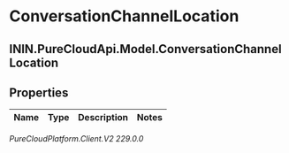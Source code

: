 # ConversationChannelLocation

## ININ.PureCloudApi.Model.ConversationChannelLocation

## Properties

|Name | Type | Description | Notes|
|------------ | ------------- | ------------- | -------------|



_PureCloudPlatform.Client.V2 229.0.0_
